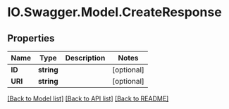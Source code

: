 # IO.Swagger.Model.CreateResponse
## Properties

Name | Type | Description | Notes
------------ | ------------- | ------------- | -------------
**ID** | **string** |  | [optional] 
**URI** | **string** |  | [optional] 

[[Back to Model list]](../README.md#documentation-for-models) [[Back to API list]](../README.md#documentation-for-api-endpoints) [[Back to README]](../README.md)

